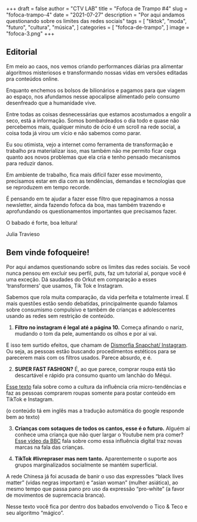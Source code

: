 +++
draft = false
author = "CTV LAB"
title = "Fofoca de Trampo #4"
slug = "fofoca-trampo-4"
date = "2021-07-27"
description = "Por aqui andamos questionando sobre os limites das redes sociais"
tags = [
    "tiktok",
    "moda",
    "futuro",
    "cultura",
    "música",
]
categories = [
    "fofoca-de-trampo",
]
image = "fofoca-3.png"
+++

## Editorial

Em meio ao caos, nos vemos criando performances diárias pra alimentar algoritmos misteriosos e transformando nossas vidas em versões editadas pra conteúdos online.

Enquanto enchemos os bolsos de bilionários e pagamos para que viagem ao espaço, nos afundamos nesse apocalipse alimentado pelo consumo desenfreado que a humanidade vive.

Entre todas as coisas desnecessárias que estamos acostumados a engolir a seco, está a informação. Somos bombardeados o dia todo e quase não percebemos mais, qualquer minuto de ócio é um scroll na rede social, a coisa toda já virou um vício e não sabemos como parar.

Eu sou otimista, vejo a internet como ferramenta de transformação e trabalho pra materializar isso, mas também não me permito ficar cega quanto aos novos problemas que ela cria e tenho pensado mecanismos para reduzir danos.

Em ambiente de trabalho, fica mais difícil fazer esse movimento, precisamos estar em dia com as tendências, demandas e tecnologias que se reproduzem em tempo recorde.

É pensando em te ajudar a fazer esse filtro que repaginamos a nossa newsletter, ainda fazendo fofoca da boa, mas também trazendo e aprofundando os questionamentos importantes que precisamos fazer.

 

O babado é forte, boa leitura!

Julia Travieso

## Bem vinde fofoqueire! 

Por aqui andamos questionando sobre os limites das redes sociais. Se você nunca pensou em excluir seu perfil, puts, faz um tutorial aí, porque você é uma exceção. 
Dá saudades do Orkut em comparação a esses ‘transformers’ que usamos, Tik Tok e Instagram. 

Sabemos que rola muita comparação, da vida perfeita e totalmente irreal. E mais questões estão sendo debatidas, principalmente quando falamos sobre consumismo compulsivo e também de crianças e adolescentes usando as redes sem restrição de conteúdo. 
 

1. **Filtro no instagram é legal até a página 10.** Começa afinando o nariz, mudando o tom da pele, aumentando os olhos e por aí vai. 

E isso tem surtido efeitos, que chamam de [Dismorfia Snapchat/ Instagram](https://gq.globo.com/Corpo/Saude/noticia/2020/05/excessos-da-vida-digital-selfie-perfeita-pode-causar-dismorfia-instagram.html). Ou seja, as pessoas estão buscando procedimentos estéticos para se parecerem mais com os filtros usados. Parece absurdo, e é. 
 

2. **SUPER FAST FASHION?** É, ao que parece, comprar roupa está tão descartável e rápido pra consumo quanto um lanchão do Méqui. 

[Esse texto](https://wrapcompliance.org/blog/micro-trends-the-acceleration-of-fashion-cycles-and-rise-in-waste/) fala sobre como a cultura da influência cria micro-tendências e faz as pessoas comprarem roupas somente para postar conteúdo em TikTok e Instagram.

(o conteúdo tá em inglês mas a tradução automática do google responde bem ao texto)
 

3. **Crianças com sotaques de todos os cantos, esse é o futuro.** Alguém aí conhece uma criança que não quer largar o Youtube nem pra comer? [Esse vídeo da BBC](https://www.youtube.com/watch?v=Mup9_wUZzL0&list=WL&index=7) fala sobre como essa influência digital traz novas marcas na fala das crianças. 


4. **TikTok #livrepraser mas nem tanto.** Aparentemente o suporte aos grupos marginalizados socialmente se mantém superficial. 

A rede Chinesa já foi acusada de banir o uso das expressões “black lives matter” (vidas negras importam) e “asian woman” (mulher asiática), ao mesmo tempo que passa pano pro uso da expressão “pro-white” (a favor de movimentos de supremcacia branca).  

Nesse texto você fica por dentro dos babados envolvendo o Tico & Teco e seu algoritmo “mágico”. 